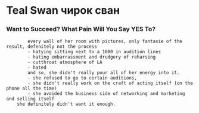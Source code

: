 # Teal Swan чирок сван

###     Want to Succeed? What Pain Will You Say YES To?
            every wall of her room with pictures, only fantasie of the result, defenitely not the process
            - hatying sitting next to a 1000 in audition lines
            - hating embarrassment and drudgery of reharsing
            - cutthroat atmosphere of LA
            - hated 
            and so, she didn't really pour all of her energy into it. 
            - she refused to go to certain auditions, 
            - she didn't really work on the craft of acting itself (on the phone all the time)
            - she avoided the business side of networking and marketing and selling itself
        she definitely didn't want it enough.